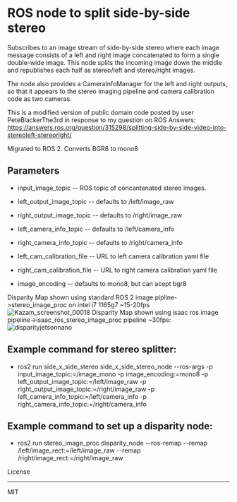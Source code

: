 ROS node to split side-by-side stereo
=====================================

Subscribes to an image stream of side-by-side stereo where each image
message consists of a left and right image concatenated to form a single
double-wide image.  This node splits the incoming image down the middle
and republishes each half as stereo/left and stereo/right images.

The node also provides a CameraInfoManager for the left and right outputs,
so that it appears to the stereo imaging pipeline and camera
calibration code as two cameras.

This is a modified version of public domain code posted by user PeteBlackerThe3rd
in response to my question on ROS Answers:
https://answers.ros.org/question/315298/splitting-side-by-side-video-into-stereoleft-stereoright/

Migrated to ROS 2. Converts BGR8 to mono8

Parameters
----------

- input\_image\_topic -- ROS topic of concantenated stereo images.
- left\_output\_image\_topic -- defaults to /left/image_raw
- right\_output\_image\_topic -- defaults to /right/image_raw
- left\_camera\_info\_topic -- defaults to /left/camera_info
- right\_camera\_info\_topic -- defaults to /right/camera_info

- left_cam_calibration_file -- URL to left camera calibration yaml file
- right_cam_calibration_file -- URL to right camera calibration yaml file
- image_encoding -- defaults to mono8, but can acept bgr8



Disparity Map shown using standard ROS 2 image pipline->stereo_image_proc on intel i7 1165g7 ~15-20fps
![Kazam_screenshot_00018](https://github.com/dirksavage88/side_x_side_stereo/assets/35986980/0f810961-342a-4868-8815-b439af440d22)
Disparity Map shown using isaac ros image pipeline->isaac_ros_stereo_image_proc pipeline ~30fps:
![disparityjetsonnano](https://github.com/dirksavage88/side_x_side_stereo/assets/35986980/02ddedb6-e7d0-441e-9e65-0347a0402e22)

**Example command for stereo splitter:**
----------

- ros2 run side_x_side_stereo side_x_side_stereo_node --ros-args -p input_image_topic:=/image_mono -p image_encoding:=mono8 -p left_output_image_topic:=/left/image_raw -p right_output_image_topic:=/right/image_raw -p left_camera_info_topic:=/left/camera_info -p right_camera_info_topic:=/right/camera_info

**Example command to set up a disparity node:**
----------
- ros2 run stereo_image_proc disparity_node --ros-remap --remap /left/image_rect:=/left/image_raw --remap /right/image_rect:=/right/image_raw

License


-------

MIT
